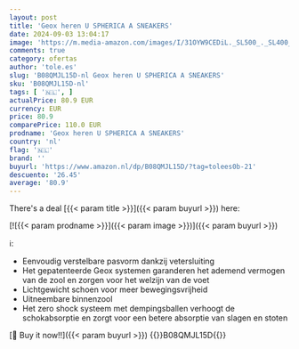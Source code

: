 ```yaml
---
layout: post
title: 'Geox heren U SPHERICA A SNEAKERS'
date: 2024-09-03 13:04:17
image: 'https://m.media-amazon.com/images/I/31OYW9CEDiL._SL500_._SL400_.jpg'
comments: true
category: ofertas
author: 'tole.es'
slug: 'B08QMJL15D-nl Geox heren U SPHERICA A SNEAKERS'
sku: 'B08QMJL15D-nl'
tags: [ '🇳🇱', ]
actualPrice: 80.9 EUR
currency: EUR
price: 80.9
comparePrice: 110.0 EUR
prodname: 'Geox heren U SPHERICA A SNEAKERS'
country: 'nl'
flag: '🇳🇱'
brand: ''
buyurl: 'https://www.amazon.nl/dp/B08QMJL15D/?tag=tolees0b-21'
descuento: '26.45'
average: '80.9'
---
```


There's a deal [{{< param title >}}]({{< param buyurl >}})  here:

[![{{< param prodname >}}]({{< param image >}})]({{< param buyurl >}})

ℹ️:

- Eenvoudig verstelbare pasvorm dankzij vetersluiting
- Het gepatenteerde Geox systemen garanderen het ademend vermogen van de zool en zorgen voor het welzijn van de voet
- Lichtgewicht schoen voor meer bewegingsvrijheid
- Uitneembare binnenzool
- Het zero shock systeem met dempingsballen verhoogt de schokabsorptie en zorgt voor een betere absorptie van slagen en stoten

[🛒 Buy it now!!]({{< param buyurl >}})
{{<world>}}B08QMJL15D{{</world>}}
